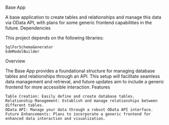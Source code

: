Base App

A base application to create tables and relationships and manage this data via OData API, with plans for some generic frontend capabilities in the future.
Dependencies

This project depends on the following libraries:

    SqlForSchemaGenerator
    EdmModelBuilder

Overview

The Base App provides a foundational structure for managing database tables and relationships through an API. This setup will facilitate seamless data management and retrieval, and future updates aim to include a generic frontend for more accessible interaction.
Features

    Table Creation: Easily define and create database tables.
    Relationship Management: Establish and manage relationships between different tables.
    OData API: Manage your data through a robust OData API interface.
    Future Enhancements: Plans to incorporate a generic frontend for enhanced data interaction and visualization.
